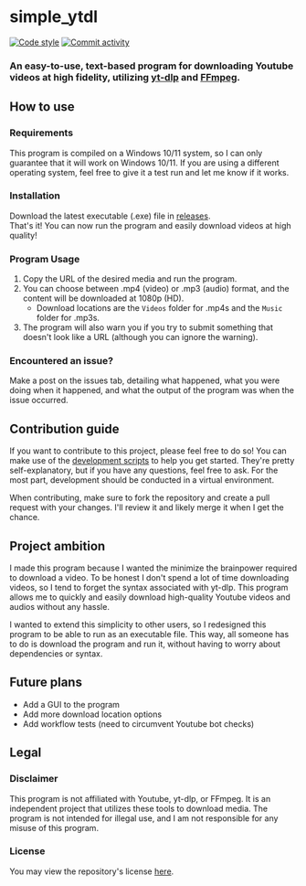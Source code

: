 # simple_ytdl
[![Code style](https://img.shields.io/badge/code_style-black-black?style=for-the-badge)](https://github.com/psf/black)
[![Commit activity](https://img.shields.io/github/commit-activity/t/Jurassic001/simple_ytdl?style=for-the-badge&logo=github)](https://github.com/Jurassic001/simple_ytdl/activity)

### An easy-to-use, text-based program for downloading Youtube videos at high fidelity, utilizing [yt-dlp](https://github.com/yt-dlp/yt-dlp) and [FFmpeg](https://www.ffmpeg.org).

## How to use
### Requirements
This program is compiled on a Windows 10/11 system, so I can only guarantee that it will work on Windows 10/11. If you are using a different operating system, feel free to give it a test run and let me know if it works.

### Installation
Download the latest executable (.exe) file in [releases](https://github.com/Jurassic001/simple_ytdl/releases). <br/>
That's it! You can now run the program and easily download videos at high quality!

### Program Usage
1. Copy the URL of the desired media and run the program.
1. You can choose between .mp4 (video) or .mp3 (audio) format, and the content will be downloaded at 1080p (HD).
    * Download locations are the `Videos` folder for .mp4s and the `Music` folder for .mp3s.
1. The program will also warn you if you try to submit something that doesn't look like a URL (although you can ignore the warning).

### Encountered an issue?
Make a post on the issues tab, detailing what happened, what you were doing when it happened, and what the output of the program was when the issue occurred.

## Contribution guide
If you want to contribute to this project, please feel free to do so! You can make use of the [development scripts](scripts) to help you get started. They're pretty self-explanatory, but if you have any questions, feel free to ask. For the most part, development should be conducted in a virtual environment.

When contributing, make sure to fork the repository and create a pull request with your changes. I'll review it and likely merge it when I get the chance.

## Project ambition
I made this program because I wanted the minimize the brainpower required to download a video. To be honest I don't spend a lot of time downloading videos, so I tend to forget the syntax associated with yt-dlp. This program allows me to quickly and easily download high-quality Youtube videos and audios without any hassle.

I wanted to extend this simplicity to other users, so I redesigned this program to be able to run as an executable file. This way, all someone has to do is download the program and run it, without having to worry about dependencies or syntax.

## Future plans
* Add a GUI to the program
* Add more download location options
* Add workflow tests (need to circumvent Youtube bot checks)

## Legal
### Disclaimer
This program is not affiliated with Youtube, yt-dlp, or FFmpeg. It is an independent project that utilizes these tools to download media. The program is not intended for illegal use, and I am not responsible for any misuse of this program.

### License
You may view the repository's license [here](LICENSE).
